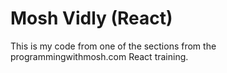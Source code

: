 # Mosh Vidly (React)
This is my code from one of the sections from the programmingwithmosh.com React training.
